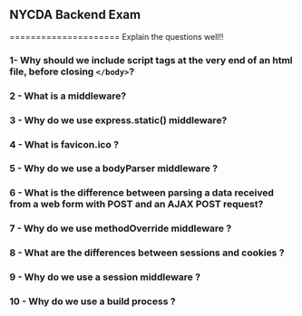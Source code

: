 ## NYCDA Backend Exam
=====================
Explain the questions well!!

### 1- Why should we include script tags at the very end of an html file, before closing  ```</body>```?

### 2 - What is a middleware?

### 3 - Why do we use express.static() middleware?

### 4 - What is favicon.ico ?

### 5 - Why do we use a bodyParser middleware ?

### 6 - What is the difference between parsing a data received from a web form with POST and an AJAX POST request?

### 7 - Why do we use methodOverride middleware ?

### 8 - What are the differences between sessions and cookies ?

### 9 - Why do we use a session middleware ?

### 10 - Why do we use a build process ?
